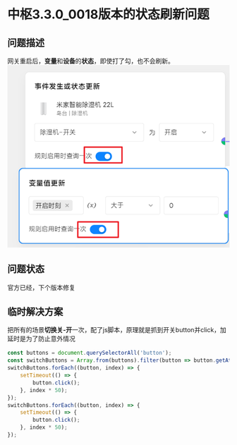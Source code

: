 # 中枢3.3.0_0018版本的状态刷新问题
## 问题描述
网关重启后，**变量**和**设备**的**状态**，即使打了勾，也不会刷新。<br>
![场景图片](6_中枢3.3.0状态刷新问题.png) 

## 问题状态
官方已经，下个版本修复

## 临时解决方案
把所有的场景**切换关-开**一次，配了js脚本，原理就是抓到开关button并click，加延时是为了防止意外情况
```javascript
const buttons = document.querySelectorAll('button');
const switchButtons = Array.from(buttons).filter(button => button.getAttribute('role') === 'switch');
switchButtons.forEach((button, index) => {
    setTimeout(() => {
        button.click();
    }, index * 50);
});
switchButtons.forEach((button, index) => {
    setTimeout(() => {
        button.click();
    }, index * 50);
});
```
